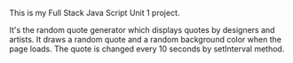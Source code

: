 This is my Full Stack Java Script Unit 1 project.

It's the random quote generator which displays quotes by designers and artists.
It draws a random quote and a random background color when the page loads.
The quote is changed every 10 seconds by setInterval method.
